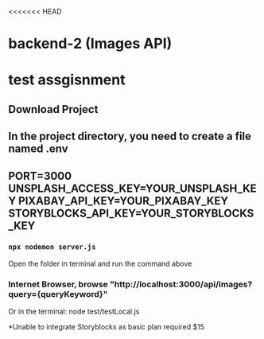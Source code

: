 <<<<<<< HEAD
# backend-2 (Images API)
test assgisnment
=======

## Download Project
In the project directory, you need to create a file named .env
-------------------------------------
PORT=3000
UNSPLASH_ACCESS_KEY=YOUR_UNSPLASH_KEY
PIXABAY_API_KEY=YOUR_PIXABAY_KEY
STORYBLOCKS_API_KEY=YOUR_STORYBLOCKS_KEY
--------------------------------------

### `npx nodemon server.js `
Open the folder in terminal and run the command above

### Internet Browser, browse "http://localhost:3000/api/images?query={queryKeyword}"

Or in the terminal: node test/testLocal.js

*Unable to integrate Storyblocks as basic plan required $15


